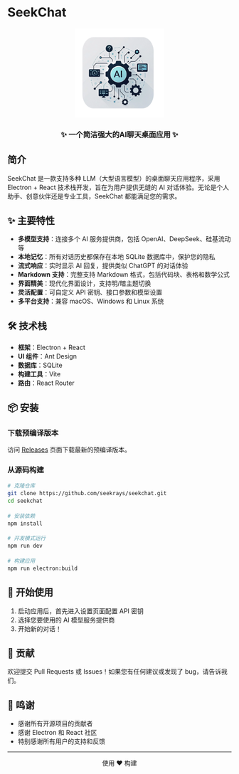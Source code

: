 # SeekChat

<div align="center">
  <img src="public/assets/logo/logo.png" alt="SeekChat Logo" width="200" />
  <h3>✨ 一个简洁强大的AI聊天桌面应用 ✨</h3>
</div>

## 简介

SeekChat 是一款支持多种 LLM（大型语言模型）的桌面聊天应用程序，采用 Electron + React 技术栈开发，旨在为用户提供无缝的 AI 对话体验。无论是个人助手、创意伙伴还是专业工具，SeekChat 都能满足您的需求。

## ✨ 主要特性

- **多模型支持**：连接多个 AI 服务提供商，包括 OpenAI、DeepSeek、硅基流动 等
- **本地记忆**：所有对话历史都保存在本地 SQLite 数据库中，保护您的隐私
- **流式响应**：实时显示 AI 回复，提供类似 ChatGPT 的对话体验
- **Markdown 支持**：完整支持 Markdown 格式，包括代码块、表格和数学公式
- **界面精美**：现代化界面设计，支持明/暗主题切换
- **灵活配置**：可自定义 API 密钥、接口参数和模型设置
- **多平台支持**：兼容 macOS、Windows 和 Linux 系统

## 🛠️ 技术栈

- **框架**：Electron + React
- **UI 组件**：Ant Design
- **数据库**：SQLite
- **构建工具**：Vite
- **路由**：React Router

## 📦 安装

### 下载预编译版本

访问 [Releases](https://github.com/seekrays/seekchat/releases) 页面下载最新的预编译版本。

### 从源码构建

```bash
# 克隆仓库
git clone https://github.com/seekrays/seekchat.git
cd seekchat

# 安装依赖
npm install

# 开发模式运行
npm run dev

# 构建应用
npm run electron:build
```

## 🚀 开始使用

1. 启动应用后，首先进入设置页面配置 API 密钥
2. 选择您要使用的 AI 模型服务提供商
3. 开始新的对话！

## 🤝 贡献

欢迎提交 Pull Requests 或 Issues！如果您有任何建议或发现了 bug，请告诉我们。

## 🙏 鸣谢

- 感谢所有开源项目的贡献者
- 感谢 Electron 和 React 社区
- 特别感谢所有用户的支持和反馈

---

<div align="center">
  <p>使用 ❤️ 构建</p>
</div>
